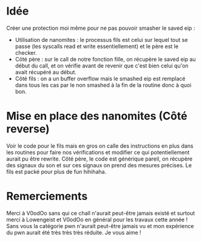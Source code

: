 # Idée

Créer une protection moi même pour ne pas pouvoir smasher le saved eip :
- Utilisation de nanomites : le processus fils est celui sur lequel tout se passe (les syscalls read et write essentiellement) et le père est le checker.
- Côté père : sur le call de notre fonction fille, on récupère le saved eip au début du call, et on vérifie avant de revenir que c'est bien celui qu'on avait récupéré au début.
- Côté fils : on a un buffer overflow mais le smashed eip est remplacé dans tous les cas par le non smashed à la fin de la routine donc à quoi bon.

# Mise en place des nanomites (Côté reverse)

Voir le code pour le fils mais en gros on calle des instructions en plus dans les routines pour faire nos vérifications et modifier ce qui potentiellement aurait pu être rewrite.
Côté père, le code est générique pareil, on récupère des signaux du son et sur ces signaux on prend des mesures précises.
Le fils est packé pour plus de fun hihihaha.

# Remerciements

Merci à V0odOo sans qui ce chall n'aurait peut-être jamais existé et surtout merci à Lowengeist et V0odOo en général pour les travaux cette année ! Sans vous la catégorie pwn n'aurait peut-être jamais vu et mon expérience du pwn aurait été très très très réduite. Je vous aime ! 
